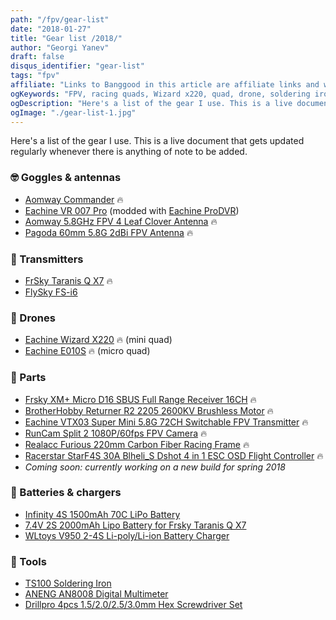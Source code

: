 ```yaml
---
path: "/fpv/gear-list"
date: "2018-01-27"
title: "Gear list /2018/"
author: "Georgi Yanev"
draft: false
disqus_identifier: "gear-list"
tags: "fpv"
affiliate: "Links to Banggood in this article are affiliate links and would support the blog if used to make a purchase."
ogKeywords: "FPV, racing quads, Wizard x220, quad, drone, soldering iron, aomway commander, fpv goggles, eachine vr 007 pro, eachine ProDVR, aomway leaf clover antenna, frsky taranis, taranis, taranis qx7, flysky fs-i6, flysky transmitter, opentx transmitter, eachine wizard x220, eachine e010s, micro quad, lipo batteries, lipo battery charger, ts100 soldering iron, gear list, fpv list of used equipment"
ogDescription: "Here's a list of the gear I use. This is a live document that gets updated regularly whenever there is anything of note to be added."
ogImage: "./gear-list-1.jpg"
---
```


Here's a list of the gear I use. This is a live document that gets updated regularly whenever there is anything of note to be added.

### 🤓 Goggles & antennas

* [Aomway Commander][3] 🔥
* [Eachine VR 007 Pro][1] (modded with [Eachine ProDVR][2])
* [Aomway 5.8GHz FPV 4 Leaf Clover Antenna][9] 🔥
* [Pagoda 60mm 5.8G 2dBi FPV Antenna][13] 🔥

### 📡 Transmitters

* [FrSky Taranis Q X7][5] 🔥
* [FlySky FS-i6][4]

### 🚁 Drones

* [Eachine Wizard X220][6] 🔥 (mini quad)
* [Eachine E010S][7] 🔥 (micro quad)

### 🔩 Parts

* [Frsky XM+ Micro D16 SBUS Full Range Receiver 16CH][12] 🔥
* [BrotherHobby Returner R2 2205 2600KV Brushless Motor][14] 🔥
* [Eachine VTX03 Super Mini 5.8G 72CH Switchable FPV Transmitter][15] 🔥
* [RunCam Split 2 1080P/60fps FPV Camera][16] 🔥
* [Realacc Furious 220mm Carbon Fiber Racing Frame][17] 🔥
* [Racerstar StarF4S 30A Blheli_S Dshot 4 in 1 ESC OSD Flight Controller][18] 🔥
* _Coming soon: currently working on a new build for spring 2018_

### 🔋 Batteries & chargers

* [Infinity 4S 1500mAh 70C LiPo Battery][10]
* [7.4V 2S 2000mAh Lipo Battery for Frsky Taranis Q X7][19]
* [WLtoys V950 2-4S Li-poly/Li-ion Battery Charger][11]

### 🔨 Tools

* [TS100 Soldering Iron][8]
* [ANENG AN8008 Digital Multimeter][20]
* [Drillpro 4pcs 1.5/2.0/2.5/3.0mm Hex Screwdriver Set][21]

[0]: Linkslist
[1]: https://goo.gl/Jhs3Qp
[2]: https://goo.gl/8m2vtT
[3]: https://goo.gl/uQxsGR
[4]: https://goo.gl/Xam6f1
[5]: https://goo.gl/EAwr36
[6]: https://goo.gl/psoz6j
[7]: https://goo.gl/FCPLtm
[8]: https://goo.gl/XgNwcy
[9]: https://goo.gl/UVLXqt
[10]: https://goo.gl/bFokvG
[11]: https://goo.gl/U8hK4U
[12]: https://goo.gl/LuqFSk
[13]: https://goo.gl/G1td53
[14]: https://goo.gl/x9B9xp
[15]: https://goo.gl/GqUJxc
[16]: https://goo.gl/7eGP4X
[17]: https://goo.gl/NwhhDm
[18]: https://goo.gl/GYrvjk
[19]: https://goo.gl/5Yw1Ag
[20]: https://goo.gl/xhRiiz
[21]: https://goo.gl/xWCktz
